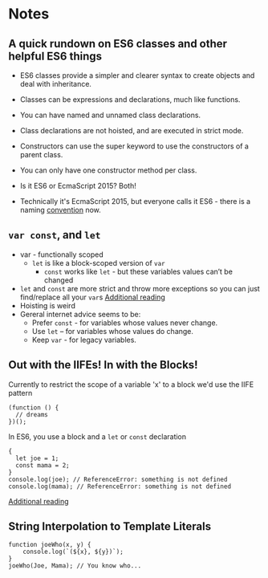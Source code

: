 # Notes
## A quick rundown on ES6 classes and other helpful ES6 things

* ES6 classes provide a simpler and clearer syntax to create objects and deal with inheritance.
* Classes can be expressions and declarations, much like functions.
* You can have named and unnamed class declarations.
* Class declarations are not hoisted, and are executed in strict mode.
* Constructors can use the super keyword to use the constructors of a parent class.
* You can only have one constructor method per class.

* Is it ES6 or EcmaScript 2015? Both!
*  Technically it's EcmaScript 2015, but everyone calls it ES6 - there is a naming [convention](https://tc39.github.io/process-document/) now.

## ```var const```, and ```let```

* var - functionally scoped
  * ```let``` is like a block-scoped version of ```var```
    * ```const``` works like ```let``` - but these variables values can’t be changed
* ```let``` and ```const``` are more strict and throw more exceptions so you can just find/replace all your ```var```s
[Additional reading](http://stackoverflow.com/questions/34564403/what-is-block-scope-function-ecmascript-6-compare-with-ecmascript-5)
* Hoisting is weird
* Gereral internet advice seems to be:
  * Prefer ```const``` - for variables whose values never change.
  * Use ```let``` – for variables whose values do change.
  * Keep ``var`` - for legacy variables.

## Out with the IIFEs! In with the Blocks!
Currently to restrict the scope of a variable 'x' to a block we'd use the IIFE pattern
```
(function () {
  // dreams
})();
```
In ES6, you use a block and a ```let``` or ```const``` declaration
```
{
  let joe = 1;
  const mama = 2;
}
console.log(joe); // ReferenceError: something is not defined
console.log(mama); // ReferenceError: something is not defined
```
[Additional reading](http://stackoverflow.com/questions/27471510/block-scoping-in-es6)

## String Interpolation to Template Literals
```
function joeWho(x, y) {
    console.log(`(${x}, ${y})`);
}
joeWho(Joe, Mama); // You know who...
```

